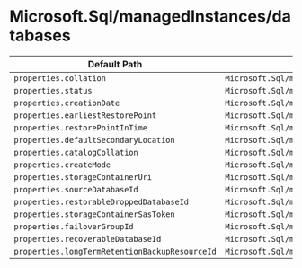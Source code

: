 # Microsoft.Sql/managedInstances/databases

| Default Path | Alias |
|---|---|
| `properties.collation` | `Microsoft.Sql/managedInstances/databases/collation` |
| `properties.status` | `Microsoft.Sql/managedInstances/databases/status` |
| `properties.creationDate` | `Microsoft.Sql/managedInstances/databases/creationDate` |
| `properties.earliestRestorePoint` | `Microsoft.Sql/managedInstances/databases/earliestRestorePoint` |
| `properties.restorePointInTime` | `Microsoft.Sql/managedInstances/databases/restorePointInTime` |
| `properties.defaultSecondaryLocation` | `Microsoft.Sql/managedInstances/databases/defaultSecondaryLocation` |
| `properties.catalogCollation` | `Microsoft.Sql/managedInstances/databases/catalogCollation` |
| `properties.createMode` | `Microsoft.Sql/managedInstances/databases/createMode` |
| `properties.storageContainerUri` | `Microsoft.Sql/managedInstances/databases/storageContainerUri` |
| `properties.sourceDatabaseId` | `Microsoft.Sql/managedInstances/databases/sourceDatabaseId` |
| `properties.restorableDroppedDatabaseId` | `Microsoft.Sql/managedInstances/databases/restorableDroppedDatabaseId` |
| `properties.storageContainerSasToken` | `Microsoft.Sql/managedInstances/databases/storageContainerSasToken` |
| `properties.failoverGroupId` | `Microsoft.Sql/managedInstances/databases/failoverGroupId` |
| `properties.recoverableDatabaseId` | `Microsoft.Sql/managedInstances/databases/recoverableDatabaseId` |
| `properties.longTermRetentionBackupResourceId` | `Microsoft.Sql/managedInstances/databases/longTermRetentionBackupResourceId` |

